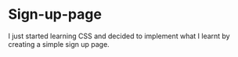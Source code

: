# Sign-up-page

I just started learning CSS and decided to implement what I learnt by creating a simple sign up page.
